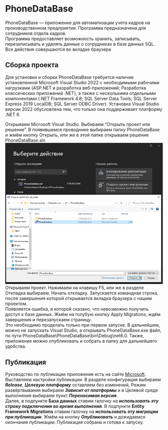 # PhoneDataBase
PhoneDataBase — приложение для автоматизации учета кадров на производственном предприятии. Программа предназначена для сотрудников отдела кадров.  
Программа предоставляет возможность хранить, записывать, перезаписывать и удалять данные о сотрудниках в базе данных SQL. Все действия совершаются во вкладке браузера  
## Сборка проекта
Для установки и сборки PhoneDataBase требуется наличие установленной Microsoft Visual Studio 2022 с необходимыми рабочими нагрузками (ASP.NET и разработка веб-приложений; Разработка классических приложений .NET), а также с несколькими отдельными компонентами (.NET Framework 4.8; SQL Server Data Tools; SQL Server Express 2019 LocalDB; SQL Server ODBC Driver). Установка Visual Studio версии 2022 обусловлена тем, что только она поддерживает платформу .NET 6.  
  
Открываем Microsoft Visual Studio. Выбираем “Открыть проект или решение”. В появившемся проводнике выбираем папку PhoneDataBase и жмём кнопку Открыть, или же в этой папке открываем решение PhoneDataBase.sln  
![Открытие](https://github.com/BlackNetik/PhoneDataBase/blob/master/PhoneDataBase/wwwroot/Open.jpg "Открытие")  
Открываем проект. Нажимаем на клавишу F5, или же в разделе Откладка выбираем. Начать откладку. Запускается командная строка, после завершения которой открывается вкладка браузера с нашим проектом.  
Появляется ошибка, в которой сказано, что невозможно получить доступ к базе данных. Жмём на голубую кнопку Apply Migrations, ждём завершения и перезапускаем страницу.  
Это необходимо проделать только при первом запуске. В дальнейшем, можно не запускать Visual Studio, а открывать PhoneDataBase.exe файл, по пути PhoneDataBase\PhoneDataBase\bin\Debug\net6.0. Также, приложение можно опубликовать и собрать в папку для дальнейшего удобства. 
  
## Публикация
Руководство по публикации приложения есть на сайте [Microsoft](https://docs.microsoft.com/ru-ru/visualstudio/deployment/quickstart-deploy-aspnet-web-app?view=vs-2019&tabs=folder). Выставляем настройки публикации. В разделе конфигурация выбираем ***Release***, ***Целевую платформу*** оставляем без изменений, Режим развёртвывания выбираем ***Зависит от платформы*** и в Целевой среде выполнения выбираем пункт ***Переносимая версия***.  
Далее, в подпункте **База данных** ставим галочку на ***использовать эту строку подключения во время выполнения***. В подпункте **Entity Framework Migrations** ставим галочку на ***использовать эту миграции при публикации***. Жмём на кнопку ***Опубликовать*** и дожидаемся окончания публикации. Публикация собрана и готова к запуску.
